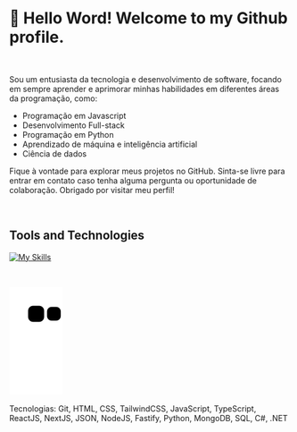 # 👋 Hello Word! Welcome to my Github profile.

<br>

<div>
  <p>Sou um entusiasta da tecnologia e desenvolvimento de software, focando em sempre aprender e aprimorar minhas habilidades em diferentes áreas da programação, como:</p>

  <ul>
    <li>Programação em Javascript</li>
    <li>Desenvolvimento Full-stack</li>
    <li>Programação em Python</li>
    <li>Aprendizado de máquina e inteligência artificial</li>
    <li>Ciência de dados</li>
  </ul>
  
  <p>Fique à vontade para explorar meus projetos no GitHub. Sinta-se livre para entrar em contato caso tenha alguma pergunta ou oportunidade de colaboração. Obrigado por visitar meu perfil!</p>
</div>



<br>

## Tools and Technologies
[![My Skills](https://skillicons.dev/icons?i=vscode,html,css,js,ts,react,nextjs,tailwind,nodejs,git,py)](https://skillicons.dev)

<br>

![Snake animation](https://github.com/joaovitor8/joaovitor8/blob/output/github-contribution-grid-snake.svg)


Tecnologias: Git, HTML, CSS, TailwindCSS, JavaScript, TypeScript, ReactJS, NextJS, JSON, NodeJS, Fastify, Python, MongoDB, SQL, C#, .NET
